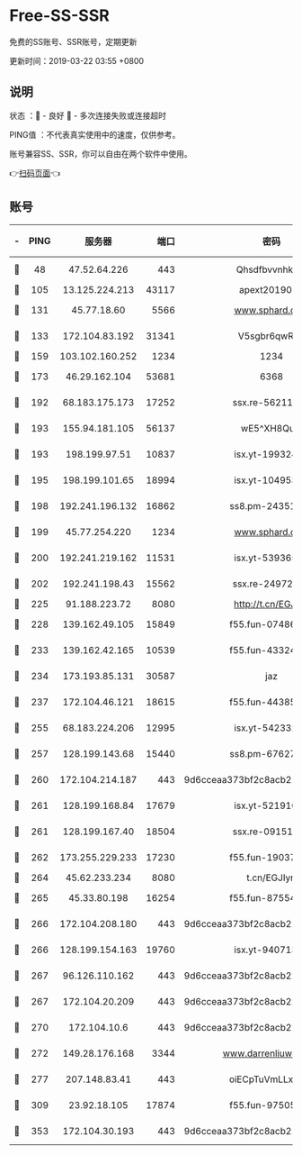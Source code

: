 # Free-SS-SSR

免费的SS账号、SSR账号，定期更新

更新时间：2019-03-22 03:55 +0800

## 说明

状态     ：🙂 - 良好 🙁 - 多次连接失败或连接超时

PING值   ：不代表真实使用中的速度，仅供参考。

账号兼容SS、SSR，你可以自由在两个软件中使用。

👉[扫码页面](https://liesauer.github.io/Free-SS-SSR/)👈

## 账号

|-|PING|服务器|端口|密码|加密方式|区域|
|:----:|:----:|:-----:|-----:|:----:|:----:|:----:|
|🙂|48|47.52.64.226|443|Qhsdfbvvnhkm1|aes-256-cfb|HK|
|🙂|105|13.125.224.213|43117|apext2019005|chacha20|KR|
|🙂|131|45.77.18.60|5566|www.sphard.com|aes-256-cfb|JP|
|🙂|133|172.104.83.192|31341|V5sgbr6qwRg1|aes-256-cfb|JP|
|🙂|159|103.102.160.252|1234|1234|rc4-md5|JP|
|🙂|173|46.29.162.104|53681|6368|aes-256-ctr|RU|
|🙂|192|68.183.175.173|17252|ssx.re-56211107|aes-256-cfb|US|
|🙂|193|155.94.181.105|56137|wE5^XH8Quw|aes-256-cfb|US|
|🙂|193|198.199.97.51|10837|isx.yt-19932422|aes-256-cfb|US|
|🙂|195|198.199.101.65|18994|isx.yt-10495356|aes-256-cfb|US|
|🙂|198|192.241.196.132|16862|ss8.pm-24351736|aes-256-cfb|US|
|🙂|199|45.77.254.220|1234|www.sphard.com|aes-256-cfb|SG|
|🙂|200|192.241.219.162|11531|isx.yt-53936581|aes-256-cfb|US|
|🙂|202|192.241.198.43|15562|ssx.re-24972018|aes-256-cfb|US|
|🙂|225|91.188.223.72|8080|http://t.cn/EGJIyrl|rc4-md5|RU|
|🙂|228|139.162.49.105|15849|f55.fun-07486804|aes-256-cfb|SG|
|🙂|233|139.162.42.165|10539|f55.fun-43324976|aes-256-cfb|SG|
|🙂|234|173.193.85.131|30587|jaz|aes-256-cfb|US|
|🙂|237|172.104.46.121|18615|f55.fun-44385578|aes-256-cfb|SG|
|🙂|255|68.183.224.206|12995|isx.yt-54233279|aes-256-cfb|SG|
|🙂|257|128.199.143.68|15440|ss8.pm-67627124|aes-256-cfb|SG|
|🙂|260|172.104.214.187|443|9d6cceaa373bf2c8acb22e60b6a58be6|aes-256-cfb|US|
|🙂|261|128.199.168.84|17679|isx.yt-52191057|aes-256-cfb|SG|
|🙂|261|128.199.167.40|18504|ssx.re-09151309|aes-256-cfb|SG|
|🙂|262|173.255.229.233|17230|f55.fun-19037951|aes-256-cfb|US|
|🙂|264|45.62.233.234|8080|t.cn/EGJIyrl|rc4-md5|CA|
|🙂|265|45.33.80.198|16254|f55.fun-87554546|aes-256-cfb|US|
|🙂|266|172.104.208.180|443|9d6cceaa373bf2c8acb22e60b6a58be6|aes-256-cfb|US|
|🙂|266|128.199.154.163|19760|isx.yt-94071337|aes-256-cfb|SG|
|🙂|267|96.126.110.162|443|9d6cceaa373bf2c8acb22e60b6a58be6|aes-256-cfb|US|
|🙂|267|172.104.20.209|443|9d6cceaa373bf2c8acb22e60b6a58be6|aes-256-cfb|US|
|🙂|270|172.104.10.6|443|9d6cceaa373bf2c8acb22e60b6a58be6|aes-256-cfb|US|
|🙂|272|149.28.176.168|3344|www.darrenliuwei.com|aes-256-cfb|AU|
|🙂|277|207.148.83.41|443|oiECpTuVmLLxk4Ts|aes-256-cfb|AU|
|🙂|309|23.92.18.105|17874|f55.fun-97505102|aes-256-cfb|US|
|🙂|353|172.104.30.193|443|9d6cceaa373bf2c8acb22e60b6a58be6|aes-256-cfb|US|

